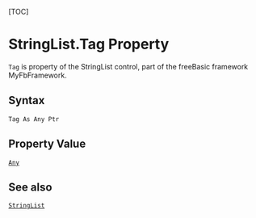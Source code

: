 [TOC]
# StringList.Tag Property

`Tag` is property of the StringList control, part of the freeBasic framework MyFbFramework.
## Syntax
```freeBasic
Tag As Any Ptr
```
## Property Value
[`Any`]("https://www.freebasic.net/wiki/KeyPgAny")
## See also
[`StringList`](StringList.md)

